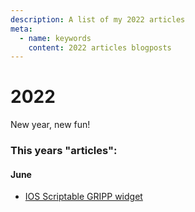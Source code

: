 ```yaml
---
description: A list of my 2022 articles
meta:
  - name: keywords
    content: 2022 articles blogposts
---
```


# 2022

New year, new fun!

### This years "articles":

#### June
- [IOS Scriptable GRIPP widget](./06-13-scriptable-gripp-widget.md)
